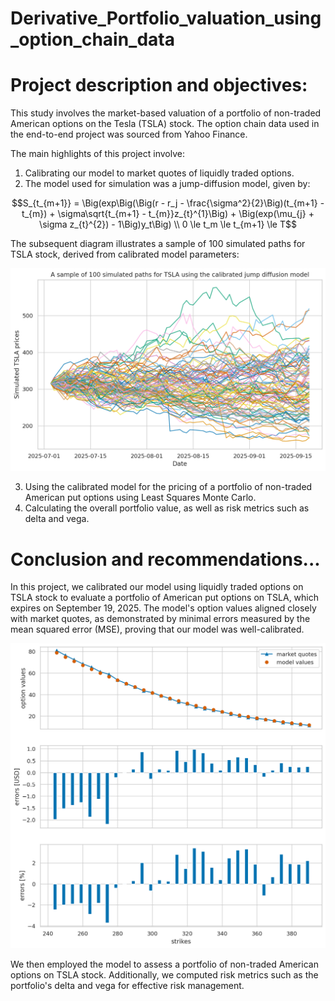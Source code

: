 # Derivative_Portfolio_valuation_using_option_chain_data
# Project description and objectives:

This study involves the market-based valuation of a portfolio of non-traded American options on the Tesla (TSLA) stock. The option chain data used in the end-to-end project was sourced from Yahoo Finance.  

The main highlights of this project involve:
1. Calibrating our model to market quotes of liquidly traded options.
2. The model used for simulation was a jump-diffusion model, given by:

$$S_{t_{m+1}} = \Big(exp\Big(\Big(r - r_j - \frac{\sigma^2}{2}\Big)(t_{m+1} - t_{m}) + \sigma\sqrt{t_{m+1} - t_{m}}z_{t}^{1}\Big) + \Big(exp(\mu_{j} + \sigma z_{t}^{2}) - 1\Big)y_t\Big) \\ 0 \le t_m \le t_{m+1} \le T$$

The subsequent diagram illustrates a sample of 100 simulated paths for TSLA stock, derived from calibrated model parameters:

![sample of simulated paths](sample_of_simulated_paths.png)

3. Using the calibrated model for the pricing of a portfolio of non-traded American put options using Least Squares Monte Carlo.
4. Calculating the overall portfolio value, as well as risk metrics such as delta and vega.

# Conclusion and recommendations...

In this project, we calibrated our model using liquidly traded options on TSLA stock to evaluate a portfolio of American put options on TSLA, which expires on September 19, 2025. The model's option values aligned closely with market quotes, as demonstrated by minimal errors measured by the mean squared error (MSE), proving that our model was well-calibrated. 

![calibration results](calibration_results.png)

We then employed the model to assess a portfolio of non-traded American options on TSLA stock. Additionally, we computed risk metrics such as the portfolio's delta and vega for effective risk management.
